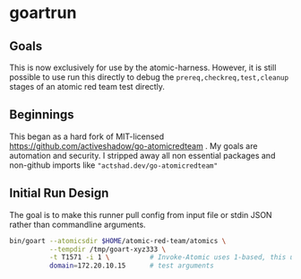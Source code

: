 # goartrun

## Goals

This is now exclusively for use by the atomic-harness.  However, it is still possible to use run this directly to debug the `prereq,checkreq,test,cleanup` stages of an atomic red team test directly.

## Beginnings

This began as a hard fork of MIT-licensed https://github.com/activeshadow/go-atomicredteam .
My goals are automation and security.  I stripped away all non essential packages and non-github imports like `"actshad.dev/go-atomicredteam"`

## Initial Run Design
The goal is to make this runner pull config from input file or stdin JSON rather than commandline arguments.
```sh
bin/goart --atomicsdir $HOME/atomic-red-team/atomics \
          --tempdir /tmp/goart-xyz333 \
          -t T1571 -i 1 \          # Invoke-Atomic uses 1-based, this uses 0-based indexes
          domain=172.20.10.15      # test arguments
```
